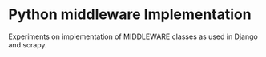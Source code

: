 # Python middleware Implementation

Experiments on implementation of MIDDLEWARE classes as used in 
Django and scrapy.